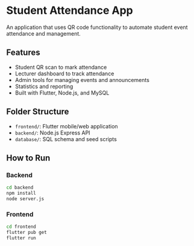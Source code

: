 # Student Attendance App

An application that uses QR code functionality to automate student event attendance and management.

## Features
- Student QR scan to mark attendance
- Lecturer dashboard to track attendance
- Admin tools for managing events and announcements
- Statistics and reporting
- Built with Flutter, Node.js, and MySQL

## Folder Structure
- `frontend/`: Flutter mobile/web application
- `backend/`: Node.js Express API
- `database/`: SQL schema and seed scripts

## How to Run

### Backend
```bash
cd backend
npm install
node server.js
```

### Frontend
```bash
cd frontend
flutter pub get
flutter run
```
